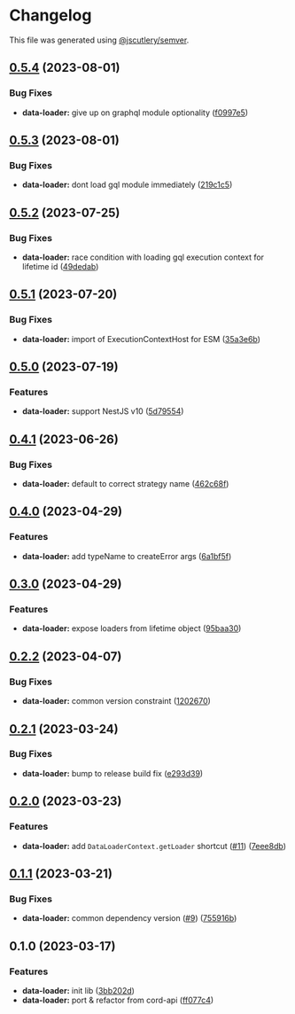 # Changelog

This file was generated using [@jscutlery/semver](https://github.com/jscutlery/semver).

## [0.5.4](https://github.com/SeedCompany/libs/compare/data-loader-0.5.3...data-loader-0.5.4) (2023-08-01)


### Bug Fixes

* **data-loader:** give up on graphql module optionality ([f0997e5](https://github.com/SeedCompany/libs/commit/f0997e50ed2d81bc7ff829e7c247e43481f747da))

## [0.5.3](https://github.com/SeedCompany/libs/compare/data-loader-0.5.2...data-loader-0.5.3) (2023-08-01)


### Bug Fixes

* **data-loader:** dont load gql module immediately ([219c1c5](https://github.com/SeedCompany/libs/commit/219c1c5f54a38e7ab73d1e1a5043f3193a1d3175))

## [0.5.2](https://github.com/SeedCompany/libs/compare/data-loader-0.5.1...data-loader-0.5.2) (2023-07-25)


### Bug Fixes

* **data-loader:** race condition with loading gql execution context for lifetime id ([49dedab](https://github.com/SeedCompany/libs/commit/49dedab93f56c7a692fbd750cb88e216f4bdadad))

## [0.5.1](https://github.com/SeedCompany/libs/compare/data-loader-0.5.0...data-loader-0.5.1) (2023-07-20)


### Bug Fixes

* **data-loader:** import of ExecutionContextHost for ESM ([35a3e6b](https://github.com/SeedCompany/libs/commit/35a3e6bbd406bef408e3f8b644097a59cfee32a7))

## [0.5.0](https://github.com/SeedCompany/libs/compare/data-loader-0.4.1...data-loader-0.5.0) (2023-07-19)


### Features

* **data-loader:** support NestJS v10 ([5d79554](https://github.com/SeedCompany/libs/commit/5d795549b27c8cfeccd8f05d7e2d515ede27e5d3))

## [0.4.1](https://github.com/SeedCompany/libs/compare/data-loader-0.4.0...data-loader-0.4.1) (2023-06-26)


### Bug Fixes

* **data-loader:** default to correct strategy name ([462c68f](https://github.com/SeedCompany/libs/commit/462c68ffb1525b4de3bda66d006d02fd176c6484))

## [0.4.0](https://github.com/SeedCompany/libs/compare/data-loader-0.3.0...data-loader-0.4.0) (2023-04-29)


### Features

* **data-loader:** add typeName to createError args ([6a1bf5f](https://github.com/SeedCompany/libs/commit/6a1bf5f5805fc6bb3e31926c93080f935d142328))

## [0.3.0](https://github.com/SeedCompany/libs/compare/data-loader-0.2.2...data-loader-0.3.0) (2023-04-29)


### Features

* **data-loader:** expose loaders from lifetime object ([95baa30](https://github.com/SeedCompany/libs/commit/95baa30e3ccf7a6436335b25c38f67e23e4336a0))

## [0.2.2](https://github.com/SeedCompany/libs/compare/data-loader-0.2.1...data-loader-0.2.2) (2023-04-07)


### Bug Fixes

* **data-loader:** common version constraint ([1202670](https://github.com/SeedCompany/libs/commit/12026709529bc3f8efb86fc801a3e4f20b042200))

## [0.2.1](https://github.com/SeedCompany/libs/compare/data-loader-0.2.0...data-loader-0.2.1) (2023-03-24)


### Bug Fixes

* **data-loader:** bump to release build fix ([e293d39](https://github.com/SeedCompany/libs/commit/e293d39efdafb7eba61ef6eefb8cdc313f9ff159))

## [0.2.0](https://github.com/SeedCompany/libs/compare/data-loader-0.1.1...data-loader-0.2.0) (2023-03-23)


### Features

* **data-loader:** add `DataLoaderContext.getLoader` shortcut ([#11](https://github.com/SeedCompany/libs/issues/11)) ([7eee8db](https://github.com/SeedCompany/libs/commit/7eee8db11a899667a26569702d6575cb38a142f8))

## [0.1.1](https://github.com/SeedCompany/libs/compare/data-loader-0.1.0...data-loader-0.1.1) (2023-03-21)


### Bug Fixes

* **data-loader:** common dependency version ([#9](https://github.com/SeedCompany/libs/issues/9)) ([755916b](https://github.com/SeedCompany/libs/commit/755916b898ea209b48856fff000b58808659c39a))

## 0.1.0 (2023-03-17)


### Features

* **data-loader:** init lib ([3bb202d](https://github.com/SeedCompany/libs/commit/3bb202d2226520bda7a19e76ff70378db023e85b))
* **data-loader:** port & refactor from cord-api ([ff077c4](https://github.com/SeedCompany/libs/commit/ff077c4a174809a0717965e524b9ecdc11e4ac64))
